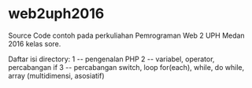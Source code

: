 # web2uph2016

Source Code contoh pada perkuliahan Pemrograman Web 2 UPH Medan 2016 kelas sore.

Daftar isi directory:
1 -- pengenalan PHP
2 -- variabel, operator, percabangan if
3 -- percabangan switch, loop for(each), while, do while, array (multidimensi, 
        asosiatif)
